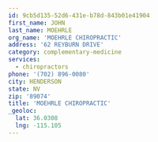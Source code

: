 ```yaml
---
id: 9cb5d135-52d6-431e-b78d-843b01e41904
first_name: JOHN
last_name: MOEHRLE
org_name: 'MOEHRLE CHIROPRACTIC'
address: '62 REYBURN DRIVE'
category: complementary-medicine
services:
  - chiropractors
phone: '(702) 896-0080'
city: HENDERSON
state: NV
zip: '89074'
title: 'MOEHRLE CHIROPRACTIC'
_geoloc:
  lat: 36.0308
  lng: -115.105
---
```

